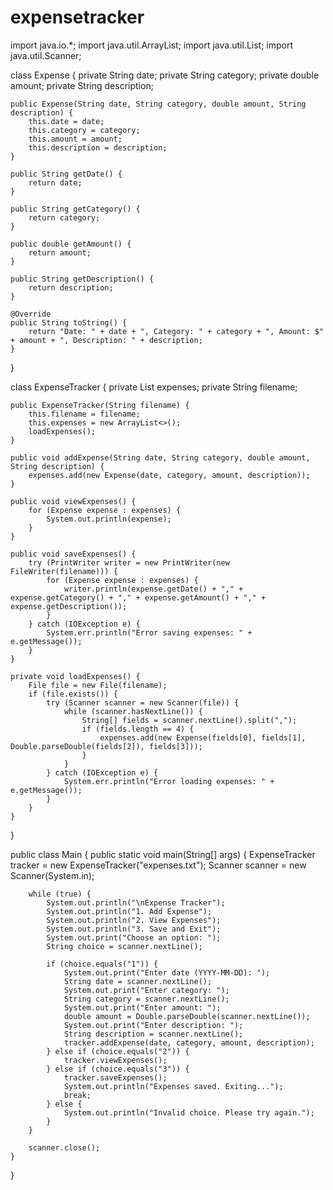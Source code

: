 # expensetracker
import java.io.*;
import java.util.ArrayList;
import java.util.List;
import java.util.Scanner;

class Expense {
    private String date;
    private String category;
    private double amount;
    private String description;

    public Expense(String date, String category, double amount, String description) {
        this.date = date;
        this.category = category;
        this.amount = amount;
        this.description = description;
    }

    public String getDate() {
        return date;
    }

    public String getCategory() {
        return category;
    }

    public double getAmount() {
        return amount;
    }

    public String getDescription() {
        return description;
    }

    @Override
    public String toString() {
        return "Date: " + date + ", Category: " + category + ", Amount: $" + amount + ", Description: " + description;
    }
}

class ExpenseTracker {
    private List<Expense> expenses;
    private String filename;

    public ExpenseTracker(String filename) {
        this.filename = filename;
        this.expenses = new ArrayList<>();
        loadExpenses();
    }

    public void addExpense(String date, String category, double amount, String description) {
        expenses.add(new Expense(date, category, amount, description));
    }

    public void viewExpenses() {
        for (Expense expense : expenses) {
            System.out.println(expense);
        }
    }

    public void saveExpenses() {
        try (PrintWriter writer = new PrintWriter(new FileWriter(filename))) {
            for (Expense expense : expenses) {
                writer.println(expense.getDate() + "," + expense.getCategory() + "," + expense.getAmount() + "," + expense.getDescription());
            }
        } catch (IOException e) {
            System.err.println("Error saving expenses: " + e.getMessage());
        }
    }

    private void loadExpenses() {
        File file = new File(filename);
        if (file.exists()) {
            try (Scanner scanner = new Scanner(file)) {
                while (scanner.hasNextLine()) {
                    String[] fields = scanner.nextLine().split(",");
                    if (fields.length == 4) {
                        expenses.add(new Expense(fields[0], fields[1], Double.parseDouble(fields[2]), fields[3]));
                    }
                }
            } catch (IOException e) {
                System.err.println("Error loading expenses: " + e.getMessage());
            }
        }
    }
}

public class Main {
    public static void main(String[] args) {
        ExpenseTracker tracker = new ExpenseTracker("expenses.txt");
        Scanner scanner = new Scanner(System.in);

        while (true) {
            System.out.println("\nExpense Tracker");
            System.out.println("1. Add Expense");
            System.out.println("2. View Expenses");
            System.out.println("3. Save and Exit");
            System.out.print("Choose an option: ");
            String choice = scanner.nextLine();

            if (choice.equals("1")) {
                System.out.print("Enter date (YYYY-MM-DD): ");
                String date = scanner.nextLine();
                System.out.print("Enter category: ");
                String category = scanner.nextLine();
                System.out.print("Enter amount: ");
                double amount = Double.parseDouble(scanner.nextLine());
                System.out.print("Enter description: ");
                String description = scanner.nextLine();
                tracker.addExpense(date, category, amount, description);
            } else if (choice.equals("2")) {
                tracker.viewExpenses();
            } else if (choice.equals("3")) {
                tracker.saveExpenses();
                System.out.println("Expenses saved. Exiting...");
                break;
            } else {
                System.out.println("Invalid choice. Please try again.");
            }
        }

        scanner.close();
    }
}
         
